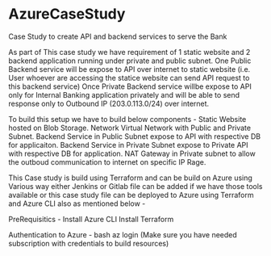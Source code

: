 # AzureCaseStudy
Case Study to create API and backend services to serve the Bank

As part of This case study we have requirement of 1 static website and 2 backend application running under private and public subnet.
One Public Backend service will be expose to API over internet to static website (i.e. User whoever are accessing the statice website can send API request to this backend service)
Once Private Backend service willbe expose to API only for Internal Banking application privately and will be able to send response only to Outbound IP (203.0.113.0/24) over internet.

To build this setup we have to build below components -
  Static Website hosted on Blob Storage.
  Network Virtual Network with Public and Private Subnet.
  Backend Service in Public Subnet expose to API with respective DB for applicaiton.
  Backend Service in Private Subnet expose to Private API with respective DB for application. NAT Gateway in Private subnet to allow the outboud communication to internet on specific IP Rage.


This Case study is build using Terraform and can be build on Azure using Various way either Jenkins or Gitlab file can be added if we have those tools available or this case study file can be deployed
to Azure using Terraform and Azure CLI also as mentioned below -

PreRequisitics -
Install Azure CLI
Install Terraform


Authentication to Azure -
bash
az login (Make sure you have needed subscription with credentials to build resources)



